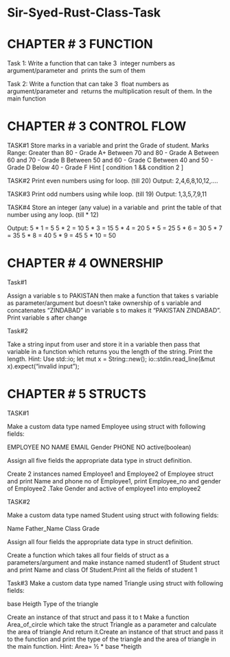 # Sir-Syed-Rust-Class-Task

# CHAPTER # 3 FUNCTION

Task 1:
Write a function that can take 3 ​ integer​ numbers as
argument/parameter and ​ prints​ the sum of them 

Task 2:
Write a function that can take 3 ​ float​ numbers as
argument/parameter and ​ returns​ the multiplication result of them. In the main function

# CHAPTER # 3 CONTROL FLOW

TASK#1
Store marks in a variable and print the Grade of student.
Marks Range:
Greater than 80 - Grade A+
Between 70 and 80 - Grade A
Between 60 and 70 - Grade B
Between 50 and 60 - Grade C
Between 40 and 50 - Grade D
Below 40 - Grade F
Hint [ condition 1 &&  condition 2 ]

TASK#2
Print even numbers using for loop. (till 20)
Output: 2,4,6,8,10,12,....

TASK#3
Print odd numbers using while loop. (till 19)
Output: 1,3,5,7,9,11

TASK#4
Store an integer (any value) in a variable and ​ print the table of that number using any loop. (till  * 12)

Output:
5 * 1 = 5
5 * 2 = 10
5 * 3 = 15
5 * 4 = 20
5 * 5 = 25
5 * 6 = 30
5 * 7 = 35
5 * 8 = 40
5 * 9 = 45
5 * 10 = 50

# CHAPTER # 4 OWNERSHIP

Task#1

Assign a variable s to PAKISTAN then make a function that takes s variable as parameter/argument but doesn’t take ownership of s variable and concatenates “ZINDABAD” in variable s to makes it “PAKISTAN ZINDABAD”. Print variable s after change

Task#2

Take a string input from user and store it in a variable then pass that variable in a function which returns you the length of the string. Print the length.
Hint:
Use std::io;
let mut x = String::new();
io::stdin.read_line(&mut x).expect(“invalid input”);

# CHAPTER # 5 STRUCTS

TASK#1

Make a custom data type named Employee using struct with following fields:
	
EMPLOYEE NO
NAME
EMAIL
Gender
PHONE NO
active(boolean)

Assign all five fields the appropriate data type in struct definition.

Create 2 instances named Employee1 and Employee2 of Employee struct and print Name and phone no of  Employee1, print Employee_no and gender of Employee2 .Take  Gender and active of employee1 into employee2




TASK#2

Make a custom data type named Student using struct with following fields:
	
Name 
Father_Name
Class
Grade

Assign all four fields the appropriate data type in struct definition.

Create a function which takes all four fields of struct as
a parameters/argument and make instance named student1 of Student struct and print Name and class 
Of Student.Print all the fields of student 1 

Task#3
Make a custom data type named  Triangle using struct with following fields:
	
base
Heigth
Type of the triangle

Create an instance of that struct and pass it to t
Make a function Area_of_circle which take the struct Triangle as a parameter  and calculate the area of triangle
And return it.Create an instance of that struct and pass it to the function and print the type of the triangle and  the area of triangle in the main function.
Hint:
Area= ½ * base *heigth



